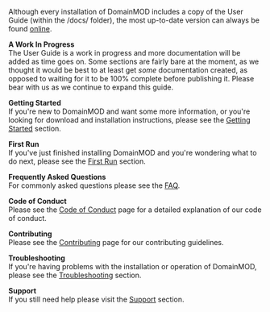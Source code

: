 Although every installation of DomainMOD includes a copy of the User Guide (within the /docs/ folder), the most up-to-date version can always be found [online](https://domainmod.org/docs/userguide/).

**A Work In Progress**  
The User Guide is a work in progress and more documentation will be added as time goes on. Some sections are fairly bare at the moment, as we thought it would be best to at least get *some* documentation created, as opposed to waiting for it to be 100% complete before publishing it. Please bear with us as we continue to expand this guide. 

**Getting Started**  
If you're new to DomainMOD and want some more information, or you're looking for download and installation instructions, please see the [Getting Started](getting-started.md) section.

**First Run**  
If you've just finished installing DomainMOD and you're wondering what to do next, please see the [First Run](first-run.md) section.

**Frequently Asked Questions**  
For commonly asked questions please see the [FAQ](faq.md).

**Code of Conduct**  
Please see the [Code of Conduct](conduct.md) page for a detailed explanation of our code of conduct.

**Contributing**  
Please see the [Contributing](contributing.md) page for our contributing guidelines.

**Troubleshooting**  
If you're having problems with the installation or operation of DomainMOD, please see the [Troubleshooting](troubleshooting.md) section.

**Support**  
If you still need help please visit the [Support](support.md) section. 
